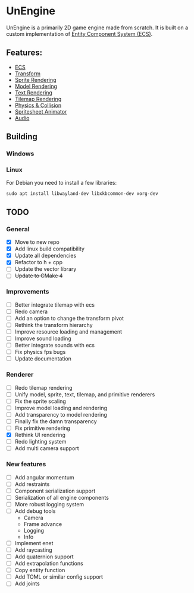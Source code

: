 # UnEngine

UnEngine is a primarily 2D game engine made from scratch. 
It is built on a custom implementation of [Entity Component System (ECS)](doc/ECS%20Reference.md).

## Features:
- [ECS](doc/ECS%20Reference.md)
- [Transform](doc/Transform%20Reference.md)
- [Sprite Rendering](doc/Sprite%20Reference.md)
- [Model Rendering](todo)
- [Text Rendering](doc/TextRender%20Reference.md)
- [Tilemap Rendering](doc/Tiled%20Reference.md)
- [Physics & Collision](doc/Physics%20Reference.md)
- [Spritesheet Animator](doc/Sprite%20Reference.md)
- [Audio](doc/Audio%20Reference.md)

## Building
### Windows
### Linux
For Debian you need to install a few libraries:

```sudo apt install libwayland-dev libxkbcommon-dev xorg-dev```

## TODO
### General
- [x] Move to new repo
- [x] Add linux build compatibility
- [x] Update all dependencies
- [x] Refactor to h + cpp
- [ ] Update the vector library
- [ ] ~~Update to CMake 4~~
### Improvements
- [ ] Better integrate tilemap with ecs
- [ ] Redo camera
- [ ] Add an option to change the transform pivot
- [ ] Rethink the transform hierarchy
- [ ] Improve resource loading and management
- [ ] Improve sound loading
- [ ] Better integrate sounds with ecs
- [ ] Fix physics fps bugs
- [ ] Update documentation
### Renderer
- [ ] Redo tilemap rendering
- [ ] Unify model, sprite, text, tilemap, and primitive renderers
- [ ] Fix the sprite scaling
- [ ] Improve model loading and rendering
- [ ] Add transparency to model rendering
- [ ] Finally fix the damn transparency
- [ ] Fix primitive rendering
- [x] Rethink UI rendering
- [ ] Redo lighting system
- [ ] Add multi camera support
### New features
- [ ] Add angular momentum
- [ ] Add restraints
- [ ] Component serialization support
- [ ] Serialization of all engine components
- [ ] More robust logging system
- [ ] Add debug tools
  - Camera
  - Frame advance
  - Logging
  - Info
- [ ] Implement enet
- [ ] Add raycasting
- [ ] Add quaternion support
- [ ] Add extrapolation functions
- [ ] Copy entity function
- [ ] Add TOML or similar config support
- [ ] Add joints
